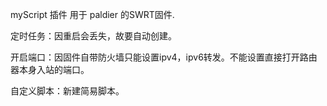myScript 插件 用于 paldier 的SWRT固件.

定时任务：因重启会丢失，故要自动创建。

开启端口：因固件自带防火墙只能设置ipv4，ipv6转发。不能设置直接打开路由器本身入站的端口。

自定义脚本：新建简易脚本。

